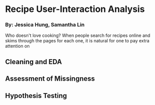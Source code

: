 # Recipe User-Interaction Analysis
### By: Jessica Hung, Samantha Lin

Who doesn't love cooking?
When people search for recipes online and skims through the pages for each one, it is natural for one to pay extra attention on


## Cleaning and EDA


## Assessment of Missingness


## Hypothesis Testing